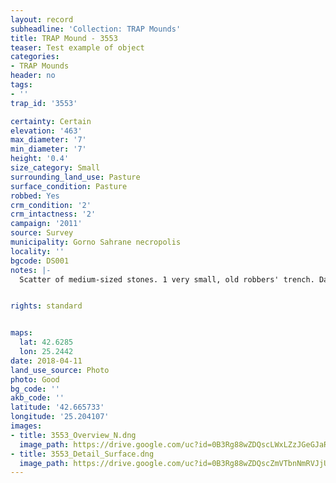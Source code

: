 ```yaml
---
layout: record
subheadline: 'Collection: TRAP Mounds'
title: TRAP Mound - 3553
teaser: Test example of object
categories:
- TRAP Mounds
header: no
tags:
- ''
trap_id: '3553'

certainty: Certain
elevation: '463'
max_diameter: '7'
min_diameter: '7'
height: '0.4'
size_category: Small
surrounding_land_use: Pasture
surface_condition: Pasture
robbed: Yes
crm_condition: '2'
crm_intactness: '2'
campaign: '2011'
source: Survey
municipality: Gorno Sahrane necropolis
locality: ''
bgcode: DS001
notes: |-
  Scatter of medium-sized stones. 1 very small, old robbers' trench. Damaged by agricultural activity.


rights: standard


maps:
  lat: 42.6285
  lon: 25.2442
date: 2018-04-11
land_use_source: Photo
photo: Good
bg_code: ''
akb_code: ''
latitude: '42.665733'
longitude: '25.204107'
images:
- title: 3553_Overview_N.dng
  image_path: https://drive.google.com/uc?id=0B3Rg88wZDQscLWxLZzJGeGJaRFk
- title: 3553_Detail_Surface.dng
  image_path: https://drive.google.com/uc?id=0B3Rg88wZDQscZmVTbnNmRVJjU0U
---
```

